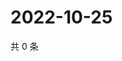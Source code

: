 # 2022-10-25

共 0 条

<!-- BEGIN WEIBO -->
<!-- 最后更新时间 Tue Oct 25 2022 21:59:37 GMT+0800 (China Standard Time) -->

<!-- END WEIBO -->
